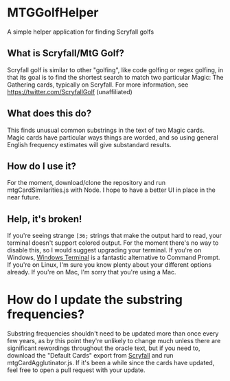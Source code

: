 # MTGGolfHelper
A simple helper application for finding Scryfall golfs

## What is Scryfall/MtG Golf?
Scryfall golf is similar to other "golfing", like code golfing or regex golfing, in that its goal is to find the shortest search to match two particular Magic: The Gathering cards, typically on Scryfall.
For more information, see https://twitter.com/ScryfallGolf (unaffiliated)

## What does this do?
This finds unusual common substrings in the text of two Magic cards. Magic cards have particular ways things are worded, and so using general English frequency estimates will give substandard results.

## How do I use it?
For the moment, download/clone the repository and run mtgCardSimilarities.js with Node. I hope to have a better UI in place in the near future.

## Help, it's broken!
If you're seeing strange `[36;` strings that make the output hard to read, your terminal doesn't support colored output. For the moment there's no way to disable this, so I would suggest upgrading your terminal. If you're on Windows, [Windows Terminal](https://www.microsoft.com/en-us/p/windows-terminal/9n0dx20hk701) is a fantastic alternative to Command Prompt. If you're on Linux, I'm sure you know plenty about your different options already. If you're on Mac, I'm sorry that you're using a Mac.

# How do I update the substring frequencies?
Substring frequencies shouldn't need to be updated more than once every few years, as by this point they're unlikely to change much unless there are significant rewordings throughout the oracle text, but if you need to, download the "Default Cards" export from [Scryfall](https://scryfall.com/docs/api/bulk-data) and run mtgCardAgglutinator.js. If it's been a while since the cards have updated, feel free to open a pull request with your update.